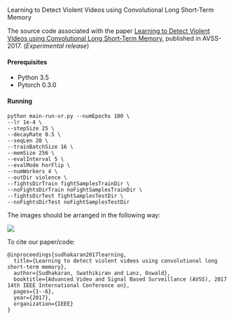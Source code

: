 #
Learning to Detect Violent Videos using Convolutional Long Short-Term Memory


The source code associated with the paper [Learning to Detect Violent Videos using Convolutional Long Short-Term Memory](https://arxiv.org/abs/1709.06531), published in AVSS-2017. (*Experimental release*) 

#### Prerequisites
* Python 3.5
* Pytorch 0.3.0
#### Running

```
python main-run-vr.py --numEpochs 100 \
--lr 1e-4 \
--stepSize 25 \
--decayRate 0.5 \
--seqLen 20 \
--trainBatchSize 16 \
--memSize 256 \
--evalInterval 5 \
--evalMode horFlip \
--numWorkers 4 \
--outDir violence \
--fightsDirTrain fightSamplesTrainDir \
--noFightsDirTrain noFightSamplesTrainDir \
--fightsDirTest fightSamplesTestDir \
--noFightsDirTest noFightSamplesTestDir
```

The images should be arranged in the following way:

![](https://github.com/swathikirans/violence-recognition-pytorch/blob/master/dataset_fmt.jpg)


To cite our paper/code:

```
@inproceedings{sudhakaran2017learning,
  title={Learning to detect violent videos using convolutional long short-term memory},
  author={Sudhakaran, Swathikiran and Lanz, Oswald},
  booktitle={Advanced Video and Signal Based Surveillance (AVSS), 2017 14th IEEE International Conference on},
  pages={1--6},
  year={2017},
  organization={IEEE}
}

```
